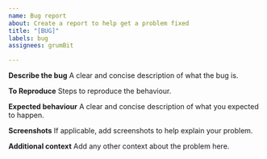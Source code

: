 ```yaml
---
name: Bug report
about: Create a report to help get a problem fixed
title: "[BUG]"
labels: bug
assignees: grumBit

---
```


**Describe the bug**
A clear and concise description of what the bug is.

**To Reproduce**
Steps to reproduce the behaviour.

**Expected behaviour**
A clear and concise description of what you expected to happen.

**Screenshots**
If applicable, add screenshots to help explain your problem.

**Additional context**
Add any other context about the problem here.
